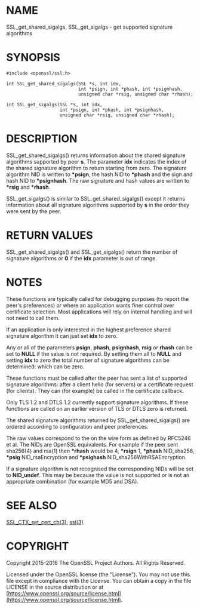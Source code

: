 # NAME

SSL\_get\_shared\_sigalgs, SSL\_get\_sigalgs - get supported signature algorithms

# SYNOPSIS

    #include <openssl/ssl.h>

    int SSL_get_shared_sigalgs(SSL *s, int idx,
                               int *psign, int *phash, int *psignhash,
                               unsigned char *rsig, unsigned char *rhash);

    int SSL_get_sigalgs(SSL *s, int idx,
                        int *psign, int *phash, int *psignhash,
                        unsigned char *rsig, unsigned char *rhash);

# DESCRIPTION

SSL\_get\_shared\_sigalgs() returns information about the shared signature
algorithms supported by peer **s**. The parameter **idx** indicates the index
of the shared signature algorithm to return starting from zero. The signature
algorithm NID is written to **\*psign**, the hash NID to **\*phash** and the
sign and hash NID to **\*psignhash**. The raw signature and hash values
are written to **\*rsig** and **\*rhash**.

SSL\_get\_sigalgs() is similar to SSL\_get\_shared\_sigalgs() except it returns
information about all signature algorithms supported by **s** in the order
they were sent by the peer.

# RETURN VALUES

SSL\_get\_shared\_sigalgs() and SSL\_get\_sigalgs() return the number of
signature algorithms or **0** if the **idx** parameter is out of range.

# NOTES

These functions are typically called for debugging purposes (to report
the peer's preferences) or where an application wants finer control over
certificate selection. Most applications will rely on internal handling
and will not need to call them.

If an application is only interested in the highest preference shared
signature algorithm it can just set **idx** to zero.

Any or all of the parameters **psign**, **phash**, **psignhash**, **rsig** or
**rhash** can be set to **NULL** if the value is not required. By setting
them all to **NULL** and setting **idx** to zero the total number of
signature algorithms can be determined: which can be zero.

These functions must be called after the peer has sent a list of supported
signature algorithms: after a client hello (for servers) or a certificate
request (for clients). They can (for example) be called in the certificate
callback.

Only TLS 1.2 and DTLS 1.2 currently support signature algorithms. If these
functions are called on an earlier version of TLS or DTLS zero is returned.

The shared signature algorithms returned by SSL\_get\_shared\_sigalgs() are
ordered according to configuration and peer preferences.

The raw values correspond to the on the wire form as defined by RFC5246 et al.
The NIDs are OpenSSL equivalents. For example if the peer sent sha256(4) and
rsa(1) then **\*rhash** would be 4, **\*rsign** 1, **\*phash** NID\_sha256, **\*psig**
NID\_rsaEncryption and **\*psighash** NID\_sha256WithRSAEncryption.

If a signature algorithm is not recognised the corresponding NIDs
will be set to **NID\_undef**. This may be because the value is not supported
or is not an appropriate combination (for example MD5 and DSA).

# SEE ALSO

[SSL\_CTX\_set\_cert\_cb(3)](http://man.he.net/man3/SSL_CTX_set_cert_cb),
[ssl(3)](http://man.he.net/man3/ssl)

# COPYRIGHT

Copyright 2015-2016 The OpenSSL Project Authors. All Rights Reserved.

Licensed under the OpenSSL license (the "License").  You may not use
this file except in compliance with the License.  You can obtain a copy
in the file LICENSE in the source distribution or at
[https://www.openssl.org/source/license.html](https://www.openssl.org/source/license.html).
